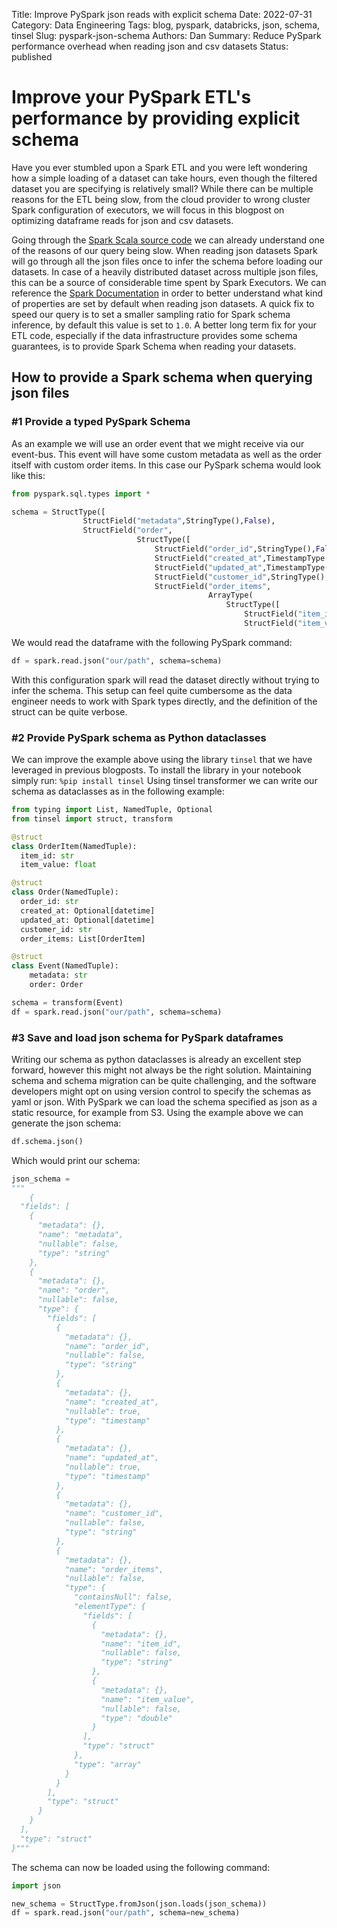 Title: Improve PySpark json reads with explicit schema
Date: 2022-07-31
Category: Data Engineering
Tags: blog, pyspark, databricks, json, schema, tinsel
Slug: pyspark-json-schema
Authors: Dan
Summary: Reduce PySpark performance overhead when reading json and csv datasets
Status: published

# Improve your PySpark ETL's performance by providing explicit schema

Have you ever stumbled upon a Spark ETL and you were left wondering how a simple loading of a
dataset can take hours, even though the filtered dataset you are specifying is relatively small?
While there can be multiple reasons for the ETL being slow, from the cloud provider to wrong cluster Spark
configuration of executors, we will focus in this blogpost on optimizing dataframe reads for json and csv datasets.


Going through the [Spark Scala source code](https://github.com/apache/spark/blob/master/sql/core/src/main/scala/org/apache/spark/sql/streaming/DataStreamReader.scala#L213)
we can already understand one of the reasons of our query being slow. When reading json datasets Spark will go
through all the json files once to infer the schema before loading our datasets. In case of a heavily distributed
dataset across multiple json files, this can be a source of considerable time spent by Spark Executors. We can
reference the [Spark Documentation](https://spark.apache.org/docs/latest/sql-data-sources-json.html) in order
to better understand what kind of properties are set by default when reading json datasets. A quick fix to speed
our query is to set a smaller sampling ratio for Spark schema inference, by default this value is set to `1.0`.
A better long term fix for your ETL code, especially if the data infrastructure provides some schema guarantees,
is to provide Spark Schema when reading your datasets.

## How to provide a Spark schema when querying json files
### #1 Provide a typed PySpark Schema

As an example we will use an order event that we might receive via our event-bus. This event will have some custom
metadata as well as the order itself with custom order items. In this case our PySpark schema would look like this:

```python
from pyspark.sql.types import *

schema = StructType([
                StructField("metadata",StringType(),False),
                StructField("order",
                            StructType([
                                StructField("order_id",StringType(),False),
                                StructField("created_at",TimestampType(),True),
                                StructField("updated_at",TimestampType(),True),
                                StructField("customer_id",StringType(),False),
                                StructField("order_items",
                                            ArrayType(
                                                StructType([
                                                    StructField("item_id",StringType(),False),
                                                    StructField("item_value",DoubleType(),False)]),False),False)]),False)])

```

We would read the dataframe with the following PySpark command:

```python
df = spark.read.json("our/path", schema=schema)
```

With this configuration spark will read the dataset directly without trying to infer the schema. This setup
can feel quite cumbersome as the data engineer needs to work with Spark types directly, and the definition
of the struct can be quite verbose.

### #2 Provide PySpark schema as Python dataclasses

We can improve the example above using the library `tinsel` that we have leveraged in previous blogposts.
To install the library in your notebook simply run:
```%pip install tinsel```
Using tinsel transformer we can write our schema as dataclasses as in the following example:
```python
from typing import List, NamedTuple, Optional
from tinsel import struct, transform

@struct
class OrderItem(NamedTuple):
  item_id: str
  item_value: float

@struct
class Order(NamedTuple):
  order_id: str
  created_at: Optional[datetime]
  updated_at: Optional[datetime]
  customer_id: str
  order_items: List[OrderItem]

@struct
class Event(NamedTuple):
    metadata: str
    order: Order

schema = transform(Event)
df = spark.read.json("our/path", schema=schema)

```


### #3 Save and load json schema for PySpark dataframes

Writing our schema as python dataclasses is already an excellent step forward, however this might not always
be the right solution. Maintaining schema and schema migration can be quite challenging, and the software
developers might opt on using version control to specify the schemas as yaml or json. With PySpark we can
load the schema specified as json as a static resource, for example from S3. Using the example above we
can generate the json schema:
```python
df.schema.json()
```
Which would print our schema:
```python
json_schema =
"""
    {
  "fields": [
    {
      "metadata": {},
      "name": "metadata",
      "nullable": false,
      "type": "string"
    },
    {
      "metadata": {},
      "name": "order",
      "nullable": false,
      "type": {
        "fields": [
          {
            "metadata": {},
            "name": "order_id",
            "nullable": false,
            "type": "string"
          },
          {
            "metadata": {},
            "name": "created_at",
            "nullable": true,
            "type": "timestamp"
          },
          {
            "metadata": {},
            "name": "updated_at",
            "nullable": true,
            "type": "timestamp"
          },
          {
            "metadata": {},
            "name": "customer_id",
            "nullable": false,
            "type": "string"
          },
          {
            "metadata": {},
            "name": "order_items",
            "nullable": false,
            "type": {
              "containsNull": false,
              "elementType": {
                "fields": [
                  {
                    "metadata": {},
                    "name": "item_id",
                    "nullable": false,
                    "type": "string"
                  },
                  {
                    "metadata": {},
                    "name": "item_value",
                    "nullable": false,
                    "type": "double"
                  }
                ],
                "type": "struct"
              },
              "type": "array"
            }
          }
        ],
        "type": "struct"
      }
    }
  ],
  "type": "struct"
}"""
```

The schema can now be loaded using the following command:
```python
import json

new_schema = StructType.fromJson(json.loads(json_schema))
df = spark.read.json("our/path", schema=new_schema)
```


